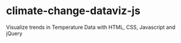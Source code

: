 # climate-change-dataviz-js
Visualize trends in Temperature Data with HTML, CSS, Javascript and jQuery
